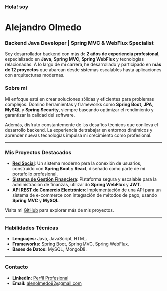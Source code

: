 ### Hola! soy
# Alejandro Olmedo

### Backend Java Developer | Spring MVC & WebFlux Specialist

Soy desarrollador backend con más de **2 años de experiencia profesional**, especializado en **Java**, **Spring MVC**, **Spring WebFlux** y tecnologías relacionadas. A lo largo de mi carrera, he desarrollado y participado en **más de 12 proyectos** que abarcan desde sistemas escalables hasta aplicaciones con arquitecturas modernas.

### Sobre mí

Mi enfoque está en crear soluciones sólidas y eficientes para problemas complejos. Domino herramientas y frameworks como **Spring Boot**, **JPA**, **MySQL** y **Spring Security**, siempre buscando optimizar el rendimiento y garantizar la calidad del software.

Además, disfruto constantemente de los desafíos técnicos que conlleva el desarrollo backend. La experiencia de trabajar en entornos dinámicos y aprender nuevas tecnologías impulsa mi crecimiento como profesional.

---

### Mis Proyectos Destacados

- **[Red Social](#)**: Un sistema moderno para la conexión de usuarios, construido con **Spring Boot** y **React**, diseñado como parte de mi portafolio profesional.
- **[Sistema de Gestión Financiera](#)**: Plataforma segura y escalable para la administración de finanzas, utilizando **Spring WebFlux** y **JWT**.
- **[API REST de Comercio Electrónico](#)**: Implementación de una API para un sistema de e-commerce con integración de métodos de pago, usando **Spring MVC** y **MySQL**.

Visita mi [GitHub](https://github.com/) para explorar más de mis proyectos.

---

### Habilidades Técnicas

- **Lenguajes:** Java, JavaScript, HTML.
- **Frameworks:** Spring Boot, Spring MVC, Spring WebFlux.
- **Bases de Datos:** MySQL, MongoDB.

---

### Contacto

- **LinkedIn:** [Perfil Profesional](https://linkedin.com/in/alejandro-olmedo)
- **Email:** alenolmedo92@gmail.com
